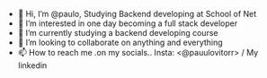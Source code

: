 - 👋 Hi, I’m @paulo, Studying Backend developing at School of Net
- 👀 I’m interested in one day becoming a full stack developer
- 🌱 I’m currently studying a backend developing course
- 💞️ I’m looking to collaborate on anything and everything
- 📫 How to reach me .on my socials.. Insta: <@pauulovitorr> / My linkedin <PauloSouza>

<!---
paulohsr10/paulohsr10 is a ✨ special ✨ repository because its `README.md` (this file) appears on your GitHub profile.
You can click the Preview link to take a look at your changes.
--->
